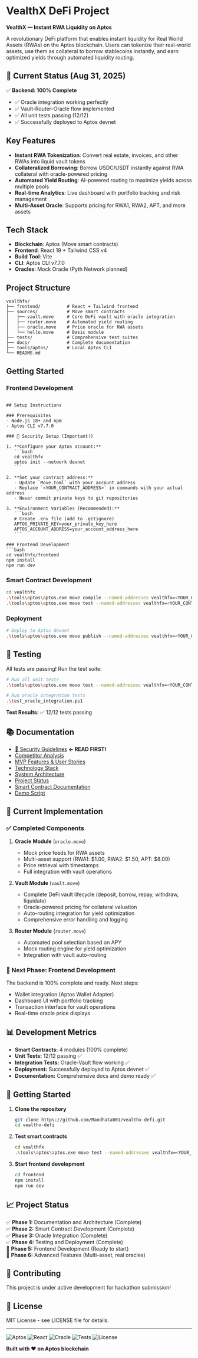 # VealthX DeFi Project

**VealthX — Instant RWA Liquidity on Aptos**

A revolutionary DeFi platform that enables instant liquidity for Real World Assets (RWAs) on the Aptos blockchain. Users can tokenize their real-world assets, use them as collateral to borrow stablecoins instantly, and earn optimized yields through automated liquidity routing.

## 🚀 Current Status (Aug 31, 2025)

✅ **Backend: 100% Complete**

- ✅ Oracle integration working perfectly
- ✅ Vault-Router-Oracle flow implemented
- ✅ All unit tests passing (12/12)
- ✅ Successfully deployed to Aptos devnet

## Key Features

- **Instant RWA Tokenization**: Convert real estate, invoices, and other RWAs into liquid vault tokens
- **Collateralized Borrowing**: Borrow USDC/USDT instantly against RWA collateral with oracle-powered pricing
- **Automated Yield Routing**: AI-powered routing to maximize yields across multiple pools
- **Real-time Analytics**: Live dashboard with portfolio tracking and risk management
- **Multi-Asset Oracle**: Supports pricing for RWA1, RWA2, APT, and more assets

## Tech Stack

- **Blockchain**: Aptos (Move smart contracts)
- **Frontend**: React 19 + Tailwind CSS v4
- **Build Tool**: Vite
- **CLI**: Aptos CLI v7.7.0
- **Oracles**: Mock Oracle (Pyth Network planned)

## Project Structure

```
vealthfx/
├── frontend/          # React + Tailwind frontend
├── sources/           # Move smart contracts
│   ├── vault.move     # Core DeFi vault with oracle integration
│   ├── router.move    # Automated yield routing
│   ├── oracle.move    # Price oracle for RWA assets
│   └── hello.move     # Basic module
├── tests/             # Comprehensive test suites
├── docs/              # Complete documentation
├── tools/aptos/       # Local Aptos CLI
└── README.md
```

## Getting Started

### Frontend Development

> > > > > > > 

````

## Setup Instructions

### Prerequisites
- Node.js 18+ and npm
- Aptos CLI v7.7.0

### 🔐 Security Setup (Important!)

1. **Configure your Aptos account:**
   ```bash
   cd vealthfx
   aptos init --network devnet
   ```

2. **Set your contract address:**
   - Update `Move.toml` with your account address
   - Replace `<YOUR_CONTRACT_ADDRESS>` in commands with your actual address
   - Never commit private keys to git repositories

3. **Environment Variables (Recommended):**
   ```bash
   # Create .env file (add to .gitignore)
   APTOS_PRIVATE_KEY=your_private_key_here
   APTOS_ACCOUNT_ADDRESS=your_account_address_here
   ```

### Frontend Development
```bash
cd vealthfx/frontend
npm install
npm run dev
````

### Smart Contract Development

```bash
cd vealthfx
.\tools\aptos\aptos.exe move compile --named-addresses vealthfx=<YOUR_CONTRACT_ADDRESS>
.\tools\aptos\aptos.exe move test --named-addresses vealthfx=<YOUR_CONTRACT_ADDRESS>
```

### Deployment

```bash
# Deploy to Aptos devnet
.\tools\aptos\aptos.exe move publish --named-addresses vealthfx=<YOUR_CONTRACT_ADDRESS> --assume-yes
```

## 🧪 Testing

All tests are passing! Run the test suite:

```bash
# Run all unit tests
.\tools\aptos\aptos.exe move test --named-addresses vealthfx=<YOUR_CONTRACT_ADDRESS>

# Run oracle integration tests
.\test_oracle_integration.ps1
```

**Test Results:** ✅ 12/12 tests passing

## 📚 Documentation

- [🔐 Security Guidelines](SECURITY.md) **← READ FIRST!**
- [Competitor Analysis](vealthfx/docs/competitors.md)
- [MVP Features & User Stories](vealthfx/docs/features.md)
- [Technology Stack](vealthfx/docs/stack.md)
- [System Architecture](vealthfx/docs/architecture.md)
- [Project Status](vealthfx/docs/project_status.md)
- [Smart Contract Documentation](vealthfx/contracts/README.md)
- [Demo Script](vealthfx/DEMO_SCRIPT.md)

## 🎯 Current Implementation

### ✅ Completed Components

1. **Oracle Module** (`oracle.move`)

   - Mock price feeds for RWA assets
   - Multi-asset support (RWA1: $1.00, RWA2: $1.50, APT: $8.00)
   - Price retrieval with timestamps
   - Full integration with vault operations

2. **Vault Module** (`vault.move`)

   - Complete DeFi vault lifecycle (deposit, borrow, repay, withdraw, liquidate)
   - Oracle-powered pricing for collateral valuation
   - Auto-routing integration for yield optimization
   - Comprehensive error handling and logging

3. **Router Module** (`router.move`)
   - Automated pool selection based on APY
   - Mock routing engine for yield optimization
   - Integration with vault auto-routing

### 🔄 Next Phase: Frontend Development

The backend is 100% complete and ready. Next steps:

- Wallet integration (Aptos Wallet Adapter)
- Dashboard UI with portfolio tracking
- Transaction interface for vault operations
- Real-time oracle price displays

## 📊 Development Metrics

- **Smart Contracts:** 4 modules (100% complete)
- **Unit Tests:** 12/12 passing ✅
- **Integration Tests:** Oracle-Vault flow working ✅
- **Deployment:** Successfully deployed to Aptos devnet ✅
- **Documentation:** Comprehensive docs and demo ready ✅

## 🚀 Getting Started

1. **Clone the repository**

   ```bash
   git clone https://github.com/Mandhata001/vealthx-defi.git
   cd vealthx-defi
   ```

2. **Test smart contracts**

   ```bash
   cd vealthfx
   .\tools\aptos\aptos.exe move test --named-addresses vealthfx=<YOUR_CONTRACT_ADDRESS>
   ```

3. **Start frontend development**
   ```bash
   cd frontend
   npm install
   npm run dev
   ```

## 📈 Project Status

✅ **Phase 1:** Documentation and Architecture (Complete)  
✅ **Phase 2:** Smart Contract Development (Complete)  
✅ **Phase 3:** Oracle Integration (Complete)  
✅ **Phase 4:** Testing and Deployment (Complete)  
🔄 **Phase 5:** Frontend Development (Ready to start)  
🔄 **Phase 6:** Advanced Features (Multi-asset, real oracles)

## 🤝 Contributing

This project is under active development for hackathon submission!

## 📄 License

MIT License - see LICENSE file for details.

---

![Aptos](https://img.shields.io/badge/Aptos-Move-blue)
![React](https://img.shields.io/badge/React-19-blue)
![Oracle](https://img.shields.io/badge/Oracle-Integrated-green)
![Tests](https://img.shields.io/badge/Tests-12%2F12%20Passing-green)
![License](https://img.shields.io/badge/License-MIT-green)

**Built with ❤️ on Aptos blockchain**
